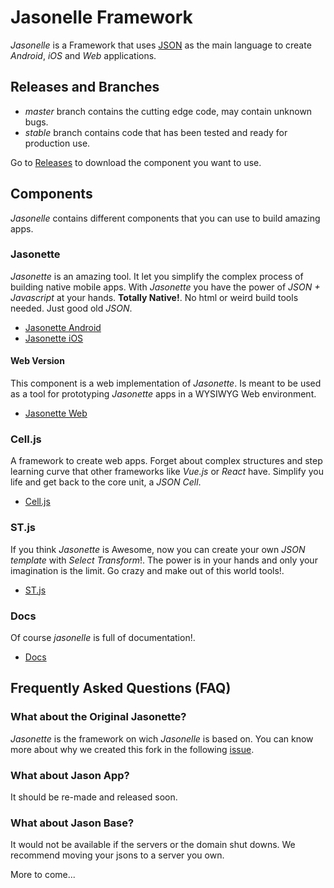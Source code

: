# Jasonelle Framework

*Jasonelle* is a Framework that uses [JSON](https://www.json.org/) as the main language
to create *Android*, *iOS* and *Web* applications.

## Releases and Branches

- *master* branch contains the cutting edge code, may contain unknown bugs.
- *stable* branch contains code that has been tested and ready for production use.

Go to [Releases](https://github.com/jasonelle/framework/releases) to download the component
you want to use.

## Components

*Jasonelle* contains different components that you can use to build amazing apps.

### Jasonette

*Jasonette* is an amazing tool. It let you simplify the complex process of
building native mobile apps. With *Jasonette* you have the power of *JSON + Javascript*
at your hands. **Totally Native!**. No html or weird build tools needed. Just
good old *JSON*.

- [Jasonette Android](jasonette/mobile/android)
- [Jasonette iOS](jasonette/mobile/ios)

#### Web Version

This component is a web implementation of *Jasonette*. Is meant to be used as a tool
for prototyping *Jasonette* apps in a WYSIWYG Web environment.

- [Jasonette Web](jasonette/web)

### Cell.js

A framework to create web apps. Forget about complex structures and step learning curve that
other frameworks like *Vue.js* or *React* have. Simplify you life and get back to the 
core unit, a *JSON Cell*.

- [Cell.js](celljs)

### ST.js

If you think *Jasonette* is Awesome, now you can create your own *JSON template* with *Select Transform*!.
The power is in your hands and only your imagination is the limit. Go crazy and make
out of this world tools!.

- [ST.js](stjs)

### Docs

Of course *jasonelle* is full of documentation!.

- [Docs](docs)


## Frequently Asked Questions (FAQ)


### What about the Original Jasonette?

*Jasonette* is the framework on wich *Jasonelle* is based on. You can know more about
why we created this fork in the following [issue](https://github.com/Jasonette/Jasonette/issues/23).

### What about Jason App?

It should be re-made and released soon.

### What about Jason Base?

It would not be available if the servers or the domain shut downs. 
We recommend moving your jsons to a server you own.


More to come...
